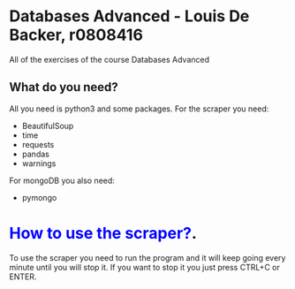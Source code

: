 # Databases Advanced - Louis De Backer, r0808416
All of the exercises of the course Databases Advanced

## What do you need? 
All you need is python3 and some packages. 
For the scraper you need:
- BeautifulSoup
- time
- requests
- pandas
- warnings

For mongoDB you also need:
- pymongo

# <span style="color:blue">How to use the scraper?</span>.
To use the scraper you need to run the program and it will keep going every minute until you will stop it. 
If you want to stop it you just press CTRL+C or ENTER.
